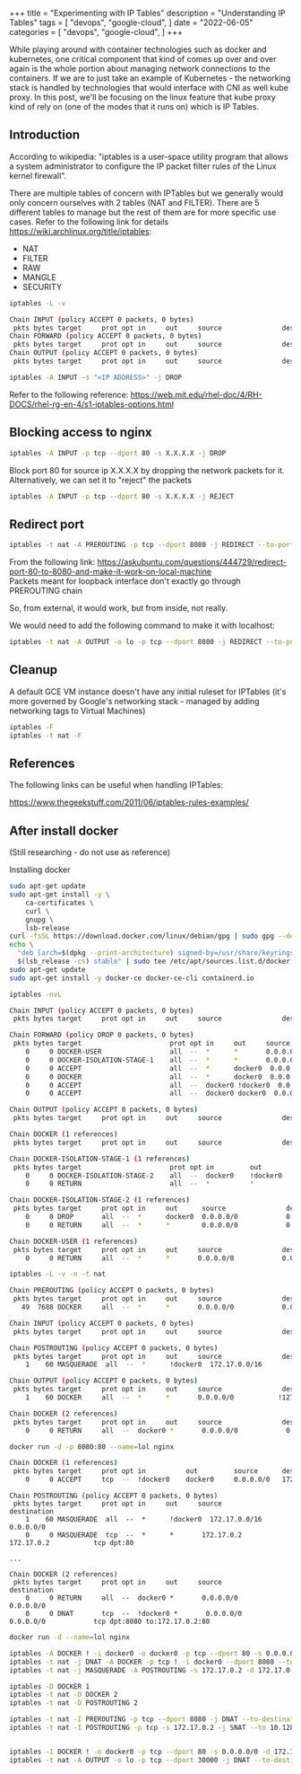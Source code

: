 +++
title = "Experimenting with IP Tables"
description = "Understanding IP Tables"
tags = [
    "devops",
    "google-cloud",
]
date = "2022-06-05"
categories = [
    "devops",
    "google-cloud",
]
+++

While playing around with container technologies such as docker and kubernetes, one critical component that kind of comes up over and over again is the whole portion about managing network connections to the containers. If we are to just take an example of Kubernetes - the networking stack is handled by technologies that would interface with CNI as well kube proxy. In this post, we'll be focusing on the linux feature that kube proxy kind of rely on (one of the modes that it runs on) which is IP Tables.

## Introduction

According to wikipedia: "iptables is a user-space utility program that allows a system administrator to configure the IP packet filter rules of the Linux kernel firewall". 

There are multiple tables of concern with IPTables but we generally would only concern ourselves with 2 tables (NAT and FILTER). There are 5 different tables to manage but the rest of them are for more specific use cases. Refer to the following link for details https://wiki.archlinux.org/title/iptables:
- NAT
- FILTER
- RAW
- MANGLE
- SECURITY


```bash
iptables -L -v
```

```bash
Chain INPUT (policy ACCEPT 0 packets, 0 bytes)
 pkts bytes target     prot opt in     out     source               destination         
Chain FORWARD (policy ACCEPT 0 packets, 0 bytes)
 pkts bytes target     prot opt in     out     source               destination         
Chain OUTPUT (policy ACCEPT 0 packets, 0 bytes)
 pkts bytes target     prot opt in     out     source               destination
```

```bash
iptables -A INPUT -s "<IP ADDRESS>" -j DROP
```

Refer to the following reference: https://web.mit.edu/rhel-doc/4/RH-DOCS/rhel-rg-en-4/s1-iptables-options.html

## Blocking access to nginx

```bash
iptables -A INPUT -p tcp --dport 80 -s X.X.X.X -j DROP
```

Block port 80 for source ip X.X.X.X by dropping the network packets for it. Alternatively, we can set it to "reject" the packets

```bash
iptables -A INPUT -p tcp --dport 80 -s X.X.X.X -j REJECT
```

## Redirect port

```bash
iptables -t nat -A PREROUTING -p tcp --dport 8080 -j REDIRECT --to-port 80
```

From the following link: https://askubuntu.com/questions/444729/redirect-port-80-to-8080-and-make-it-work-on-local-machine  
Packets meant for loopback interface don't exactly go through PREROUTING chain

So, from external, it would work, but from inside, not really.

We would need to add the following command to make it with localhost:

```bash
iptables -t nat -A OUTPUT -o lo -p tcp --dport 8080 -j REDIRECT --to-port 80
```

## Cleanup

A default GCE VM instance doesn't have any initial ruleset for IPTables (it's more governed by Google's networking stack - managed by adding networking tags to Virtual Machines)

```bash
iptables -F
iptables -t nat -F
```

## References

The following links can be useful when handling IPTables:  

https://www.thegeekstuff.com/2011/06/iptables-rules-examples/

## After install docker 

(Still researching - do not use as reference)

Installing docker

```bash
sudo apt-get update
sudo apt-get install -y \
    ca-certificates \
    curl \
    gnupg \
    lsb-release
curl -fsSL https://download.docker.com/linux/debian/gpg | sudo gpg --dearmor -o /usr/share/keyrings/docker-archive-keyring.gpg
echo \
  "deb [arch=$(dpkg --print-architecture) signed-by=/usr/share/keyrings/docker-archive-keyring.gpg] https://download.docker.com/linux/debian \
  $(lsb_release -cs) stable" | sudo tee /etc/apt/sources.list.d/docker.list > /dev/null
sudo apt-get update
sudo apt-get install -y docker-ce docker-ce-cli containerd.io
```

```bash
iptables -nvL
```

```bash
Chain INPUT (policy ACCEPT 0 packets, 0 bytes)
 pkts bytes target     prot opt in     out     source               destination         

Chain FORWARD (policy DROP 0 packets, 0 bytes)
 pkts bytes target                      prot opt in     out     source               destination         
    0     0 DOCKER-USER                 all  --  *      *       0.0.0.0/0            0.0.0.0/0           
    0     0 DOCKER-ISOLATION-STAGE-1    all  --  *      *       0.0.0.0/0            0.0.0.0/0           
    0     0 ACCEPT                      all  --  *      docker0  0.0.0.0/0            0.0.0.0/0            ctstate RELATED,ESTABLISHED
    0     0 DOCKER                      all  --  *      docker0  0.0.0.0/0            0.0.0.0/0           
    0     0 ACCEPT                      all  --  docker0 !docker0  0.0.0.0/0            0.0.0.0/0           
    0     0 ACCEPT                      all  --  docker0 docker0  0.0.0.0/0            0.0.0.0/0           

Chain OUTPUT (policy ACCEPT 0 packets, 0 bytes)
 pkts bytes target     prot opt in     out     source               destination         

Chain DOCKER (1 references)
 pkts bytes target     prot opt in     out     source               destination         

Chain DOCKER-ISOLATION-STAGE-1 (1 references)
 pkts bytes target                      prot opt in         out         source               destination         
    0     0 DOCKER-ISOLATION-STAGE-2    all  --  docker0    !docker0    0.0.0.0/0            0.0.0.0/0           
    0     0 RETURN                      all  --  *          *           0.0.0.0/0            0.0.0.0/0           

Chain DOCKER-ISOLATION-STAGE-2 (1 references)
 pkts bytes target     prot opt in     out      source               destination         
    0     0 DROP       all  --  *      docker0  0.0.0.0/0            0.0.0.0/0           
    0     0 RETURN     all  --  *      *        0.0.0.0/0            0.0.0.0/0           

Chain DOCKER-USER (1 references)
 pkts bytes target     prot opt in     out     source               destination         
    0     0 RETURN     all  --  *      *       0.0.0.0/0            0.0.0.0/0 
```

```bash
iptables -L -v -n -t nat
```

```bash
Chain PREROUTING (policy ACCEPT 0 packets, 0 bytes)
 pkts bytes target     prot opt in     out     source               destination         
   49  7688 DOCKER     all  --  *      *       0.0.0.0/0            0.0.0.0/0            ADDRTYPE match dst-type LOCAL

Chain INPUT (policy ACCEPT 0 packets, 0 bytes)
 pkts bytes target     prot opt in     out     source               destination         

Chain POSTROUTING (policy ACCEPT 0 packets, 0 bytes)
 pkts bytes target     prot opt in     out     source               destination         
    1    60 MASQUERADE  all  --  *      !docker0  172.17.0.0/16        0.0.0.0/0           

Chain OUTPUT (policy ACCEPT 0 packets, 0 bytes)
 pkts bytes target     prot opt in     out     source               destination         
    1    60 DOCKER     all  --  *      *       0.0.0.0/0           !127.0.0.0/8          ADDRTYPE match dst-type LOCAL

Chain DOCKER (2 references)
 pkts bytes target     prot opt in     out     source               destination         
    0     0 RETURN     all  --  docker0 *       0.0.0.0/0            0.0.0.0/0
```


```bash
docker run -d -p 8080:80 --name=lol nginx
```

```bash
Chain DOCKER (1 references)
 pkts bytes target     prot opt in          out         source      destination         
    0     0 ACCEPT     tcp  --  !docker0    docker0     0.0.0.0/0   172.17.0.2     tcp dpt:80
```

```
Chain POSTROUTING (policy ACCEPT 0 packets, 0 bytes)
 pkts bytes target     prot opt in     out     source               destination         
    1    60 MASQUERADE  all  --  *      !docker0  172.17.0.0/16        0.0.0.0/0           
    0     0 MASQUERADE  tcp  --  *      *       172.17.0.2           172.17.0.2           tcp dpt:80

...

Chain DOCKER (2 references)
 pkts bytes target     prot opt in     out     source               destination         
    0     0 RETURN     all  --  docker0 *       0.0.0.0/0            0.0.0.0/0           
    0     0 DNAT       tcp  --  !docker0 *       0.0.0.0/0            0.0.0.0/0            tcp dpt:8080 to:172.17.0.2:80
```

```bash
docker run -d --name=lol nginx
```

```bash
iptables -A DOCKER ! -i docker0 -o docker0 -p tcp --dport 80 -s 0.0.0.0/0 -d 172.17.0.2
iptables -t nat -j DNAT -A DOCKER -p tcp ! -i docker0 --dport 8080 --to-destination 172.17.0.2:80
iptables -t nat -j MASQUERADE -A POSTROUTING -s 172.17.0.2 -d 172.17.0.2 -p tcp --dport 80
```

```bash
iptables -D DOCKER 1
iptables -t nat -D DOCKER 2
iptables -t nat -D POSTROUTING 2
```

```bash
iptables -t nat -I PREROUTING -p tcp --dport 8080 -j DNAT --to-destination 172.17.0.2:80
iptables -t nat -I POSTROUTING -p tcp -s 172.17.0.2 -j SNAT --to 10.128.0.56


iptables -I DOCKER ! -o docker0 -p tcp --dport 80 -s 0.0.0.0/0 -d 172.17.0.2
iptables -t nat -A OUTPUT -o lo -p tcp --dport 30000 -j DNAT --to-destination 172.17.0.2:80
```